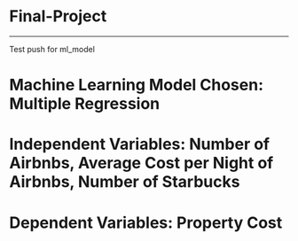 # Final-Project
---
Test push for ml_model

# Machine Learning Model Chosen: Multiple Regression

# Independent Variables: Number of Airbnbs, Average Cost per Night of Airbnbs, Number of Starbucks

# Dependent Variables: Property Cost
